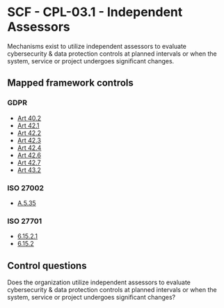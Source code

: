 # SCF - CPL-03.1 - Independent Assessors
Mechanisms exist to utilize independent assessors to evaluate cybersecurity & data protection controls at planned intervals or when the system, service or project undergoes significant changes.
## Mapped framework controls
### GDPR
- [Art 40.2](../gdpr/art40.md#Article-402)
- [Art 42.1](../gdpr/art42.md#Article-421)
- [Art 42.2](../gdpr/art42.md#Article-422)
- [Art 42.3](../gdpr/art42.md#Article-423)
- [Art 42.4](../gdpr/art42.md#Article-424)
- [Art 42.6](../gdpr/art42.md#Article-426)
- [Art 42.7](../gdpr/art42.md#Article-427)
- [Art 43.2](../gdpr/art43.md#Article-432)
  
### ISO 27002
- [A.5.35](../iso27002/a-5.md#a535)
  
### ISO 27701
- [6.15.2.1](../iso27701/61521.md)
- [6.15.2](../iso27701/6152.md)
  
## Control questions
Does the organization utilize independent assessors to evaluate cybersecurity & data protection controls at planned intervals or when the system, service or project undergoes significant changes?
  